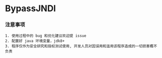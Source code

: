 # BypassJNDI

### 注意事项

```
1. 使用过程中的 bug 和优化建议欢迎提 issue
2. 配置好 java 环境变量，jdk8+
3. 程序仅作为安全研究和授权测试使用, 开发人员对因误用和滥用该程序造成的一切损害概不负责
```
